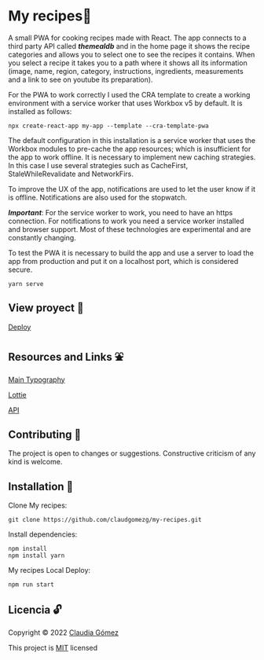 # My recipes:spaghetti:

A small PWA for cooking recipes made with React. The app connects to a third party API called ***themealdb*** and in the home page it shows the recipe categories and allows you to select one to see the recipes it contains. When you select a recipe it takes you to a path where it shows all its information (image, name, region, category, instructions, ingredients, measurements and a link to see on youtube its preparation).

For the PWA to work correctly I used the CRA template to create a working environment with a service worker that uses Workbox v5 by default. It is installed as follows:

```
npx create-react-app my-app --template --cra-template-pwa
```
The default configuration in this installation is a service worker that uses the Workbox modules to pre-cache the app resources; which is insufficient for the app to work offline. It is necessary to implement new caching strategies. In this case I use several strategies such as CacheFirst, StaleWhileRevalidate and NetworkFirs.

To improve the UX of the app, notifications are used to let the user know if it is offline. Notifications are also used for the stopwatch.

***Important***: For the service worker to work, you need to have an https connection. For notifications to work you need a service worker installed and browser support. Most of these technologies are experimental and are constantly changing.

To test the PWA it is necessary to build the app and use a server to load the app from production and put it on a localhost port, which is considered secure.

```
yarn serve
```

## View proyect :rocket:
[Deploy](https://claudgomezg.github.io/my-recipes/)

## Resources and Links :fountain:
[Main Typography](https://fonts.googleapis.com/css2?family=Pacifico&display=swap "Pacifico")

[Lottie](https://lottiefiles.com/)

[API](www.themealdb.com)

## Contributing :raising_hand:
The project is open to changes or suggestions. Constructive criticism of any kind is welcome.

## Installation :electric_plug:
Clone My recipes:
```
git clone https://github.com/claudgomezg/my-recipes.git
 ```

Install dependencies:
```
npm install
npm install yarn
```

My recipes Local Deploy:
```
npm run start
```

## Licencia :unlock:

Copyright © 2022 [Claudia Gómez](https://github.com/claudgomezg/)

This project is [MIT](https://choosealicense.com/licenses/mit/) licensed
